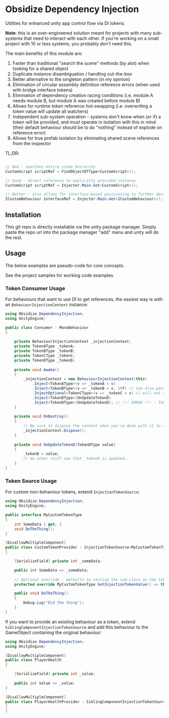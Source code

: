# Obsidize Dependency Injection

Utilities for enhanced unity app control flow via DI tokens.

**Note**: this is an over-engineered solution meant for projects with many sub-systems that
need to interact with each other. If you're working on a small project with 10 or less systems,
you probably don't need this.

The main benefits of this module are:

1. Faster than traditional "search the scene" methods (by alot) when looking for a shared object
2. Duplicate instance disambiguation / handling out-the-box
3. Better alternative to the singleton pattern (in my opinion)
4. Elimination of circular assembly definition reference errors (when used with bridge interface tokens)
5. Elimination of dependency creation racing conditions (i.e. module A needs module B, but module A was created before module B)
6. Allows for runtime token reference hot-swapping (i.e. overwriting a token value will update all watchers)
7. Independent sub-system operation - systems don't know when (or if) a token will be provided, and must operate in isolation with this in mind (their default behaviour should be to do "nothing" instead of explode on reference error)
8. Allows for true prefab isolation by eliminating shared scene references from the inspector

TL;DR:

```csharp

// Bad - searches entire scene heirarchy
CustomScript scriptRef = FindObjectOfType<CustomScript>();

// Good - direct reference to explicitly provided instance 
CustomScript scriptRef = Injector.Main.Get<CustomScript>();

// Better - also allows for interface-based povisioning to further decouple modules
ICustomBehaviour interfaceRef = Injector.Main.Get<ICustomBehaviour>();
```

## Installation

This git repo is directly installable via the unity package manager.
Simply paste the repo url into the package manager "add" menu and unity will do the rest.

## Usage

The below examples are pseudo-code for core concepts.

See the project samples for working code examples.

### Token Consumer Usage

For behaviours that want to use DI to get references, the easiest way is with an ```BehaviourInjectionContext``` instance:

```csharp
using Obsidize.DependencyInjection;
using UnityEngine;

public class Consumer : MonoBehaviour
{
	
	private BehaviourInjectionContext _injectionContext;
	private TokenAType _tokenA;
	private TokenBType _tokenB;
	private TokenCType _tokenC;
	private TokenDType _tokenD;
	
	private void Awake()
	{
		_injectionContext = new BehaviourInjectionContext(this)
			.Inject<TokenAType>(v => _tokenA = v)
			.Inject<TokenBType>(v => _tokenB = v, 10f) // can also pass a custom max-wait-time before the DI system will complain
			.InjectOptional<TokenCType>(v => _tokenC = v) // will not complain if no token is provided
			.Inject<TokenDType>(OnUpdateTokenD)
			.Inject<TokenDType>(OnUpdateTokenD); // !!! ERROR !!! - TokenDType already being consumed by this context (from previous line)
	}
	
	private void OnDestroy()
	{
		// Be sure to dispose the context when you're done with it to avoid memory leaks
		_injectionContext.Dispose();
	}
	
	private void OnUpdateTokenD(TokenDType value)
	{
		_tokenD = value;
		// do other stuff now that _tokenD is updated...
	}
}
```

### Token Source Usage

For custom non-behaviour tokens, extend ```InjectionTokenSource```:

```csharp
using Obsidize.DependencyInjection;
using UnityEngine;

public interface MyCustomTokenType
{
	int SomeData { get; }
	void DoTheThing();
}

[DisallowMultipleComponent]
public class CustomTokenProvider : InjectionTokenSource<MyCustomTokenType>, MyCustomTokenType
{

	[SerializeField] private int _someData;

	public int SomeData => _someData;
	
	// Optional override - defaults to casting the sub-class as the token
	protected override MyCustomTokenType GetInjectionTokenValue() => this;

	public void DoTheThing()
	{
		Debug.Log("Did the thing");
	}
}
```

If you want to provide an existing behaviour as a token, extend ```SiblingComponentInjectionTokenSource```
and add this behaviour to the GameObject containing the original behaviour:

```csharp
using Obsidize.DependencyInjection;
using UnityEngine;

[DisallowMultipleComponent]
public class PlayerHealth 
{

	[SerializeField] private int _value;
	
	public int Value => _value;	
}

[DisallowMultipleComponent]
public class PlayerHealthProvider : SiblingComponentInjectionTokenSource<PlayerHealth>
{
}
```